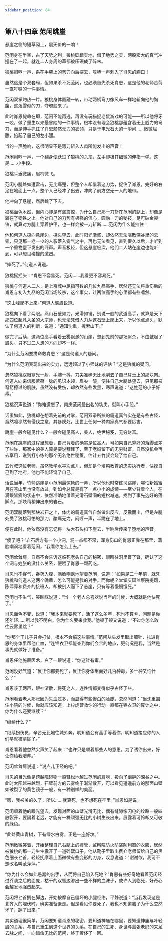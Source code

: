 ```yaml
---
sidebar_position: 84
---
```


## 第八十四章 **范闲跳崖**

悬崖之侧的短草冈上，震天价的一响！

范闲身在半空，占了天势之利，狼桃脚踏实地，借了地势之实，两股宏大的真气冲撞在了一起，就连二人身周的草都被压碾成了碎末。

狼桃闷哼一声，系在手腕上的弯刀向后摆去，噗哧一声刺入了肖恩的胸口！

虽然这是个双套局，但如果杀不死范闲，也必须首先杀死肖恩，这是他的老师苦荷一直叮嘱的一件事情。

范闲双掌灼热一片。狼桃身体圆融一转，带动两柄弯刀像风车一样地斩向他的胸腹，这泼雪似的刀，夺魂般来了。

此时肖恩毙命在即，范闲不能再逃，再没有玩猫捉老鼠游戏的可能——所以他将牙一咬，做了重生以来最冒险的一件事情，根本没有理会狼桃那蕴含着无上威力的弯刀，而是伸手抓住了肖恩颓然无力的衣领，只是于电光石火的一瞬间……微微屈膝，抬起了自己的左小腿。

当的一声脆响，这很明显不是弯刀斩入人肉所能发出的声音！

范闲闷哼一声，一个翻身便跃过了狼桃的头顶，左手却极其细微的伸指一弹。这是……小手段。

狼桃耳垂微痛，眉梢微飞。

范闲小腿处如遭雷击，无比痛楚，但整个人却借着这刀势，捉住了肖恩，完好的右足在地面上一点，整个人已经冲了出去，冲向了前方空无一人的地带。

他冲向了悬崖，然后跳了下去。

狼桃面色木然，但内心却是有些震惊，为什么自己那一刀斩在范闲的腿上，却像是斩在了钢铁之上。他对自己的刀势有极强的信心，圆融一刀的秘技，足可破金裂铁，就算对方腿上穿着护甲，也一样会被一刀斩断……范闲为什么能挡住！

他和何道人掠向悬崖边，探头望去，此时阳光渐盛，却依然无法驱散深谷里的云雾，只见那一老一少的人影落入雾气之中，再也无法看见，直到很久以后，才听到一个重物堕下发出的砰声。声音极轻，但这悬崖极深，他们二人站在崖边也能听到，可以想见碰撞的激烈。

“摔死了。”何道人说道。

狼桃摇摇头：“肖恩不容易死。范闲……我看更不容易死。”

狼桃与何道人二人，是上京城中屈指可数的几位九品高手，居然还无法将重伤后的肖恩与初入九品的范闲当场绞杀，这个事实，让两位高手的心里都有些凛然。

“这山峰爬不上来。”何道人皱眉说道。

狼桃向下看了两眼。燕山石壁如刀，光滑如镜，别说一般的武道高手，就算是天下那四位超凡入圣的大宗师，也无法凭借人力从这石壁上爬上来，所以他点点头，默认了何道人的判断，说道：“通知沈重，搜索山下。”

做完了后续，这两位高手看着云雾飘渺的山崖，想到先前的那场厮杀，不由皱起了眉头。只不过二人想的方向却不一样。

“为什么范闲要拼命救肖恩？”这是何道人的疑问。

“为什么范闲表现出来的实力，远远超过了小师妹的评估？”这是狼桃的疑问。

忽然狼桃双眼寒光一射，手腕一抖，刀尖准确无比地削去了自己耳垂上的那块肉。何道人向来信服苦荷一脉的见识本领，眉尖一皱，便往自己大腿处望去，只见那枝弩箭擦过的肌肤，虽然没有受伤，却依然有些发黑，寒声说道：“这姓范的小子好毒。”

狼桃沉声说道：“你难道忘了，南庆范闲最出名的功夫，就叫小手段。”

话虽如此，狼桃却在想着先前的对掌，范闲双拳所挟的霸道真气实在是有些古怪，竟然凛凛然有侵伐之意，其暴戾处，比世上任何一种内家真气都要厉害。

跳崖一般会碰见什么？一般会碰见高人，美人，绝世秘笈，无穷财富。

范闲在跳崖的过程里想着，自己背着的确实是位高人，可如果自己算好的落脚点差了些许，那家中的美人算是要说拜拜了，至于老妈留下的无穷财富，自然没机会再去享用，说到打小练的那个无名绝世秘笈，估计五竹叔会烧了给自己。

五竹叔这位老师，虽然教学水平次点儿，但却是个填鸭教育的忠实执行者，估摸自己到了地府，他也不能轻饶了自己。

话说当年，竹帅跳崖是小范闲最惊艳的一幕，所以他也时常练习跳崖，哪怕新婚蜜月在苍山里也没有放过，到如今总算是有了一点小小的成绩——至少背着个人，在满眼皆雾的状态中，依然准确地借着光滑石壁间的短松减速，找到了事先选好的落脚点，那块稍稍伸出来的岩石。

范闲双腿落到那块岩石之上，体内的霸道真气自然做出反应，反震而出，但是左腿处受了狼桃可怕的那刀，酸痛无力，闷哼一声，半跪在了地上。

便在此时，他依然没有忘记将一块大石头扫下崖去，半晌后传来了堕地的声音。

“傻了吧？”岩石后方有一个小洞，洞一点都不深，浑身伤口的肖恩正靠在那里，满脸嘲讽地看着范闲，“我看你怎么上去。”

范闲耸耸肩，自然不会告诉这临死老头自己的秘密，眼睛往洞里瞥了瞥，确认了这个洞与姓张的没什么关系，便喂了肖恩一颗药吃。

肖恩也不客气，吞药入腹，满脸嘲讽地望着范闲，说道：“如果是二十年前，就凭狼桃和何道人这两个晚辈，怎么可能是我的对手。而你呢？堂堂庆国监察院提司，陈萍萍和费介的接班人，却被别人逼下了悬崖，只有等着慢慢饿死。”

范闲也不生气，笑眯眯说道：“当一个老人总喜欢说当年的时候，大概就是他快死了。”

肖恩面色不变，说道：“我本来就要死了，活了这么多年，死也不算亏，问题是你还年轻……所以我不明白，你为什么要来救我。”他顿了顿又说道：“不过你怎么敢往云雾里跳？”

“你那个干儿子只会打仗，根本不会搞这些事情。”范闲从头发里取出细针，扎进肖恩的身体里帮他止血，“连锦衣卫都能查到你们会合的地点，更何况是我，当然是事先就做好了准备。”

肖恩任他施展医术，白了一眼说道：“你这针有毒。”

范闲没好气道：“反正你都要死了，反正你身体里面好几百种毒，多一种又怕什么？”

肖恩咳了两声，眼神渐散，将死之人，连性情都变得似乎古怪了些。

范闲看着老人那张因为失血过多，而显得有些惨白的脸庞，忽然问道：“当沈重围住小院的时候，你就应该知道，上杉虎营救你的行动一直都在锦衣卫的算计之中，你为什么还要继续？”

“继续什么？”

“继续扮伤员，辛苦无比地往城外奔，明知道会有高手等着你，明知道接应你的人们早就被清除了。”

肖恩看着他忽然尖声笑了起来：“也许只是顺着那些人的意思，为了诱你出来，好让你给我陪葬。”

范闲耸耸肩说道：“说点儿正经的吧。”

肖恩的目光像是跨越障碍物一般轻松地越过范闲的肩膀，投向了幽静的深谷之中。此时太阳越来越烈，石壁前方的云雾终于渐渐散开，可以看见遥遥前方的那面山壁如破裂了的黄色镜子一般，有一种别样的美丽。

“嗯，我被关的久了，所以……就算死，也不想死在牢里。”肖恩如是说。

范闲顺着他的眼光望去，发现对面的山壁光滑无比，偶有缝隙像闪电的纹路一般四散裂开，要隔着老远，才能有一株顽强无比的小树生长出来，展露着可怜却又可敬的绿色。

“此处黄山青树，下有绿水白雾，正是一座好坟。”

范闲微微笑着，开始整理自己右腿上的裤管，监察院防火防盗防利器的衣服，居然被狼桃的那一刀生生震开了一道碎絮口子。他从靴子里取出费介老师留给自己的黑色细长匕首，轻轻抚摩着上面微微有些变形的刀身，叹息说道：“谢谢侬，我可不想改名叫范萍萍。”

“你为什么会如此愚蠢的出手，从而将自己陷入死地？”肖恩有些好奇地看着范闲经过乔装之后的面庞，枯干的双唇边渗出一些不祥的血沫子，或许人到临死，好奇心会越发地强烈起来。

范闲将匕首搁在脚边，开始按摩自己僵坏的小腿经络，平静说道：“当我发现这是北齐人的埋伏时，确实准备退走。但是看见你要死了，我也不知道脑子为什么忽然坏了，蹦了出来。”

其实道理很简单，范闲要知道肖恩的秘密，要知道神庙在哪里，要知道神庙与叶轻眉的关系，与自己重生到这个世界的关系。在自己的生死、身世与嚣张老妈的来龙去脉之间，一向惜命无比的范闲，终于奢侈了一回。

